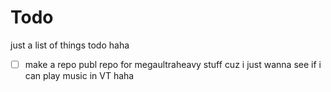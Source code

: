 # Todo 
just a list of things todo haha 


- [ ] make a repo publ repo for megaultraheavy stuff cuz i just wanna see if i can play music in VT haha